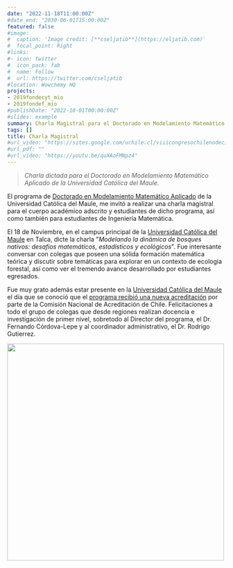 ```yaml
---
date: "2022-11-18T11:00:00Z"
#date_end: "2030-06-01T15:00:00Z"
featured: false
#image:
#  caption: 'Image credit: [**cseljatib**](https://eljatib.com)'
#  focal_point: Right
#links:
#- icon: twitter
#  icon_pack: fab
#  name: Follow
#  url: https://twitter.com/cseljatib
#location: Wowchemy HQ
projects:
- 2019fondecyt_mio
- 2019fondef_mio
#publishDate: "2022-10-01T00:00:00Z"
#slides: example
summary: Charla Magistral para el Doctorado en Modelamiento Matemático de la Universidad Católica del Maule.
tags: []
title: Charla Magistral
#url_video: "https://sites.google.com/uchile.cl/viiicongresochilenodecienciasf/inicio"
#url_pdf: ""
#url_video: "https://youtu.be/quXAoFMNpz4"
---
```


> *Charla dictada para el Doctorado en Modelamiento Matemático Aplicado de la Universidad Católica del Maule*.

El programa de [Doctorado en Modelamiento Matemático Aplicado](https://www.dm2a.org) de la  Universidad Católica del Maule, me invitó a realizar una charla magistral para el cuerpo académico adscrito y estudiantes de dicho programa, así como también para estudiantes de Ingeniería Matemática.

El 18 de Noviembre, en el campus principal de la [Universidad Católica del Maule](https://portal.ucm.cl) en Talca, dicte  la charla    "*Modelando la dinámica de bosques nativos: desafíos matemáticos, estadísticos y ecológicos*".
Fue interesante conversar con colegas que poseen una sólida formación matemática teórica y discutir sobre temáticas para explorar en un contexto de ecología forestal, así como ver el tremendo avance desarrollado por estudiantes egresados. 

Fue muy grato además estar presente en la [Universidad Católica del Maule](https://portal.ucm.cl) el día que se conoció que el [programa recibió una nueva acreditación](https://vrip.ucm.cl/la-ucm-consolida-sus-doctorados-cna-otorga-nueva-acreditacion/) 
 por parte de la Comisión Nacional de Acreditación de Chile. Felicitaciones
 a todo el grupo de colegas que desde regiones realizan docencia e investigación
 de primer nivel, sobretodo al Director del programa, el Dr. Fernando Córdova-Lepe
  y al coordinador administrativo, el Dr. Rodrigo Gutierrez. 

<img src="/images/pensandoUCM.jpg" width="500">

<!--- 

https://youtu.be/quXAoFMNpz4?t=55

ojo que para agregar videos debe estar como "embed"

El video de la charla esta disponible en YouTube en el [link](https://youtu.be/quXAoFMNpz4)

https://www.youtube.com/watch?v=quXAoFMNpz4
<div class="video-youtube-container"><iframe width="100%" height="100%" src="https://youtu.be/quXAoFMNpz4" frameborder="0" allowfullscreen></iframe></div>

<iframe width="560" height="315" src="https://youtu.be/quXAoFMNpz4" frameborder="0" allow="accelerometer; autoplay; clipboard-write; encrypted-media; gyroscope; picture-in-picture" allowfullscreen></iframe>
https://www.youtube.com/watch?v=quXAoFMNpz4

Further event details, including [page elements](https://wowchemy.com/docs/writing-markdown-latex/) such as image galleries, can be added to the body of this page.

Slides can be added in a few ways:

- **Create** slides using Wowchemy's [_Slides_](https://wowchemy.com/docs/managing-content/#create-slides) feature and link using `slides` parameter in the front matter of the talk file
- **Upload** an existing slide deck to `static/` and link using `url_slides` parameter in the front matter of the talk file
- **Embed** your slides (e.g. Google Slides) or presentation video on this page using [shortcodes](https://wowchemy.com/docs/writing-markdown-latex/).

{{% callout note %}}
Click on the **Slides** button above to view the built-in slides feature.
{{% /callout %}}

> *La [IUFRO](www.iufro.org) es la Unión Internacional de Organizaciones de Investigación Forestal, y se organiza en divisiones y secciones
disciplinarias. Por
ejemplo la Division 4 es sobre Evaluación, Modelación y Manejo.*
-->